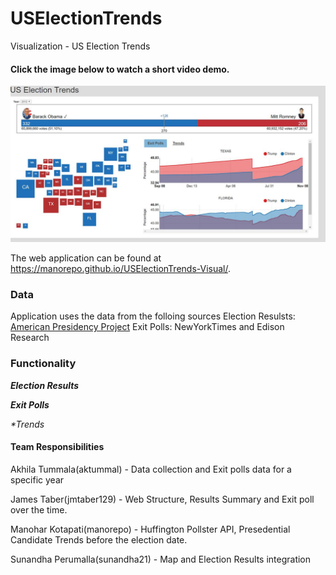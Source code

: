 # USElectionTrends
Visualization - US Election Trends

#### Click the image below to watch a short video demo.
[![ScreenShot](/screenshots/thumbnail.jpg)](https://youtu.be/M5YvbRzGtl0)

The web application can be found at https://manorepo.github.io/USElectionTrends-Visual/.

### Data 

Application uses the data from the folloing sources
Election Resulsts:  [American Presidency Project](http://www.presidency.ucsb.edu/elections.php) 
Exit Polls: NewYorkTimes and Edison Research



### Functionality 

_**Election Results**_

_**Exit Polls**_

_**Trends*_

#### Team Responsibilities

Akhila Tummala(aktummal) - Data collection and Exit polls data for a specific year

James Taber(jmtaber129) - Web Structure, Results Summary and Exit poll over the time.

Manohar Kotapati(manorepo) - Huffington Pollster API, Presedential Candidate Trends before the election date.

Sunandha Perumalla(sunandha21) - Map and Election Results integration
